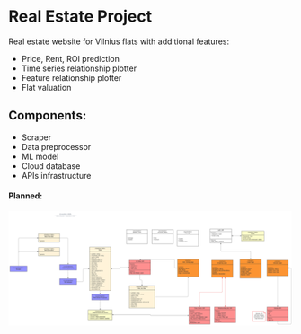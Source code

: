 # Real Estate Project

Real estate website for Vilnius flats with additional features:

- Price, Rent, ROI prediction
- Time series relationship plotter
- Feature relationship plotter
- Flat valuation

## Components:
- Scraper
- Data preprocessor
- ML model
- Cloud database
- APIs infrastructure

#### Planned:
<img src="./UML/Aruodas_UML.svg">

